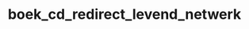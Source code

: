 ---
layout: my_redirect
title: boek_cd_redirect_levend_netwerk
permalink: /boek_cd/levend_netwerk
redirect_url: "https://dwengo.org/learning-path.html?hruid=org-dwengo-waisda-beelden-unplugged-fax-lp&language=nl&te=true&source_page=%2Fwaisda%2F&source_title=%20wAIsda?#org-dwengo-waisda-beelden-fax-intro;nl;1"
---